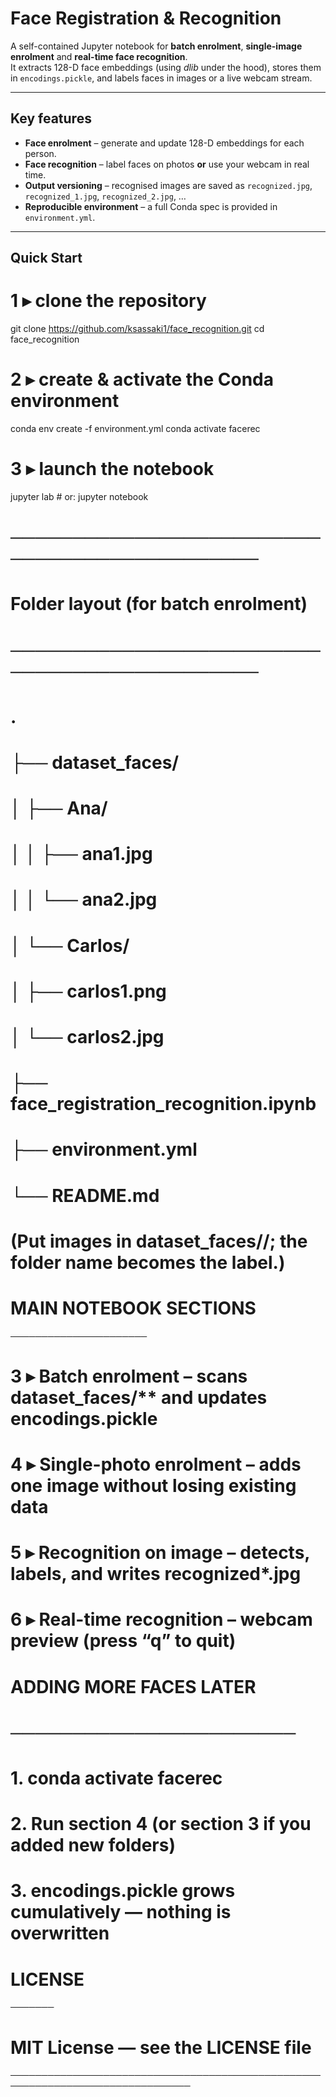 # Face Registration & Recognition

A self-contained Jupyter notebook for **batch enrolment**, **single-image enrolment** and **real-time face recognition**.  
It extracts 128-D face embeddings (using *dlib* under the hood), stores them in `encodings.pickle`, and labels faces in images or a live webcam stream.

---

## Key features
- **Face enrolment** – generate and update 128-D embeddings for each person.  
- **Face recognition** – label faces on photos **or** use your webcam in real time.  
- **Output versioning** – recognised images are saved as `recognized.jpg`, `recognized_1.jpg`, `recognized_2.jpg`, …  
- **Reproducible environment** – a full Conda spec is provided in `environment.yml`.

---

## Quick Start

# 1 ▸ clone the repository
git clone https://github.com/ksassaki1/face_recognition.git
cd face_recognition

# 2 ▸ create & activate the Conda environment
conda env create -f environment.yml
conda activate facerec

# 3 ▸ launch the notebook
jupyter lab      # or: jupyter notebook


# ─────────────────────────────────────────────
# Folder layout (for batch enrolment)
# ─────────────────────────────────────────────
# .
# ├── dataset_faces/
# │   ├── Ana/
# │   │   ├── ana1.jpg
# │   │   └── ana2.jpg
# │   └── Carlos/
# │       ├── carlos1.png
# │       └── carlos2.jpg
# ├── face_registration_recognition.ipynb
# ├── environment.yml
# └── README.md
#
# (Put images in dataset_faces/<PersonName>/; the folder name becomes the label.)

# MAIN NOTEBOOK SECTIONS
 ──────────────────────
# 3 ▸ Batch enrolment            – scans dataset_faces/** and updates encodings.pickle
# 4 ▸ Single-photo enrolment     – adds one image without losing existing data
# 5 ▸ Recognition on image       – detects, labels, and writes recognized*.jpg
# 6 ▸ Real-time recognition      – webcam preview (press “q” to quit)


# ADDING MORE FACES LATER
# ───────────────────────
# 1. conda activate facerec
# 2. Run section 4 (or section 3 if you added new folders)
# 3. encodings.pickle grows cumulatively — nothing is overwritten


# LICENSE
───────
# MIT License — see the LICENSE file

───────────────────────────────────────────────────────────────────────────────



